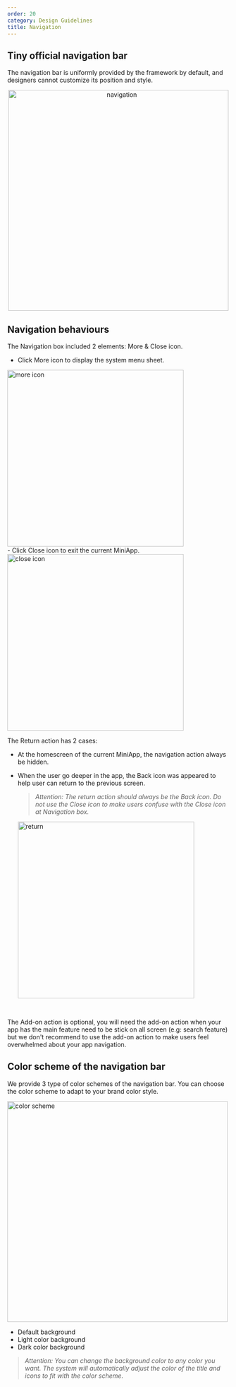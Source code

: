 ```yaml
---
order: 20
category: Design Guidelines
title: Navigation
---
```


## Tiny official navigation bar
The navigation bar is uniformly provided by the framework by default, and designers cannot customize its position and style.

<center>
<img class="img-basic" src="https://salt.tikicdn.com/ts/social/e0/09/8d/543564dfdf4b46456afff669dcd7330c.png" alt="navigation" style="width: 500px" >
</center>


## Navigation behaviours

The Navigation box included 2 elements: More & Close icon.
- Click More icon to display the system menu sheet.
<img class="img-basic" src="https://salt.tikicdn.com/ts/social/37/b6/92/d07c55ff15341b918570238109ed4e5e.png" alt="more icon" style="height: 400px" >
</br>
- Click Close icon to exit the current MiniApp.
<img class="img-basic" src="https://salt.tikicdn.com/ts/social/ea/80/ec/53b8b14009c6e3b13bcfc742c78c083f.png" alt="close icon" style="height: 400px" >
</br>

The Return action has 2 cases:
- At the homescreen of the current MiniApp, the navigation action always be hidden.
- When the user go deeper in the app, the Back icon was appeared to help user can return to the previous screen.
    > <em>Attention: The return action should always be the Back icon. Do not use the Close icon to make users confuse with the Close icon at Navigation box. </em>

    <img class="img-basic" src="https://salt.tikicdn.com/ts/social/03/b3/e5/c7bdf880a5699915f0abd87f352834ca.png" alt="return" style="height: 400px" >

</br>

The Add-on action is optional, you will need the add-on action when your app has the main feature need to be stick on all screen (e.g: search feature) but we don't recommend to use the add-on action to make users feel overwhelmed about your app navigation.

## Color scheme of the navigation bar
We provide 3 type of color schemes of the navigation bar. You can choose the color scheme to adapt to your brand color style.

<img class="img-basic" src="https://salt.tikicdn.com/ts/social/bd/42/2d/edd48b8f3dd6972bc561a750d7826c3b.png" alt="color scheme" style="width: 500px" >

- Default background
- Light color background
- Dark color background
> <em>Attention: You can change the background color to any color you want. The system will automatically adjust the color of the title and icons to fit with the color scheme.</em>